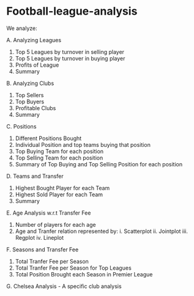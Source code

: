 # Football-league-analysis

 We analyze:

A. Analyzing Leagues
1. Top 5 Leagues by turnover in selling player
2. Top 5 Leagues by turnover in buying player
3. Profits of League
4. Summary

B. Analyzing Clubs
1. Top Sellers
2. Top Buyers
3. Profitable Clubs
4. Summary

C. Positions
1. Different Positions Bought
2. Individual Position and top teams buying that position
3. Top Buying Team for each position
4. Top Selling Team for each position
5. Summary of Top Buying and Top Selling Position for each position

D. Teams and Transfer
1. Highest Bought Player for each Team
2. Highest Sold Player for each Team
3. Summary

E. Age Analysis w.r.t Transfer Fee
1. Number of players for each age
2. Age and Tranfer relation represented by:
i. Scatterplot
ii. Jointplot
iii. Regplot
iv. Lineplot

F. Seasons and Transfer Fee
1. Total Tranfer Fee per Season
2. Total Tranfer Fee per Season for Top Leagues
3. Total Position Brought each Season in Premier League

G. Chelsea Analysis  -  A specific club analysis
